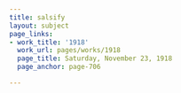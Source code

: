 ```yaml
---
title: salsify
layout: subject
page_links:
- work_title: '1918'
  work_url: pages/works/1918
  page_title: Saturday, November 23, 1918
  page_anchor: page-706

---
```

